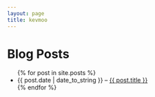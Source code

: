 ```yaml
---
layout: page
title: kevmoo
---
```


# Blog Posts
<ul>
  {% for post in site.posts %}
    <li><span>{{ post.date | date_to_string }}</span> &ndash; <a href="{{ post.url }}">{{ post.title }}</a></li>
  {% endfor %}
</ul>